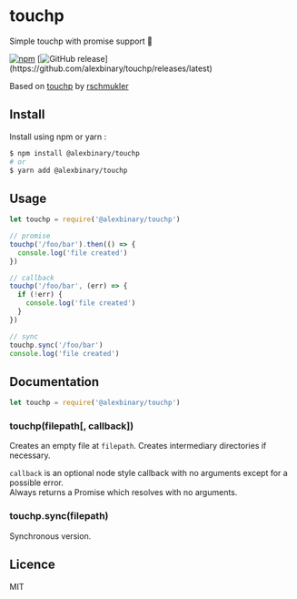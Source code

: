 # touchp

Simple touchp with promise support 🎉

[![npm](https://img.shields.io/npm/v/@alexbinary/touchp.svg)](https://www.npmjs.com/package/@alexbinary/touchp)
[![GitHub release](https://img.shields.io/github/release/alexbinary/touchp.svg?label="github")](https://github.com/alexbinary/touchp/releases/latest)

Based on [touchp](https://www.npmjs.com/package/touchp) by [rschmukler](https://www.npmjs.com/~rschmukler)

## Install

Install using npm or yarn :

```bash
$ npm install @alexbinary/touchp
# or
$ yarn add @alexbinary/touchp
```

## Usage

```javascript
let touchp = require('@alexbinary/touchp')

// promise
touchp('/foo/bar').then(() => {
  console.log('file created')
})

// callback
touchp('/foo/bar', (err) => {
  if (!err) {
    console.log('file created')
  }
})

// sync
touchp.sync('/foo/bar')
console.log('file created')
```

## Documentation

```javascript
let touchp = require('@alexbinary/touchp')
```

### touchp(filepath[, callback])

Creates an empty file at `filepath`.
Creates intermediary directories if necessary.

`callback` is an optional node style callback with no arguments except for a possible error.  
Always returns a Promise which resolves with no arguments.

### touchp.sync(filepath)

Synchronous version.

## Licence

MIT
